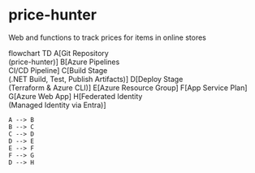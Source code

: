 # price-hunter
Web and functions to track prices for items in online stores


flowchart TD
    A[Git Repository<br>(price-hunter)]
    B[Azure Pipelines<br>CI/CD Pipeline]
    C[Build Stage<br>(.NET Build, Test, Publish Artifacts)]
    D[Deploy Stage<br>(Terraform & Azure CLI)]
    E[Azure Resource Group]
    F[App Service Plan]
    G[Azure Web App]
    H[Federated Identity<br>(Managed Identity via Entra)]
    
    A --> B
    B --> C
    C --> D
    D --> E
    E --> F
    F --> G
    D --> H
